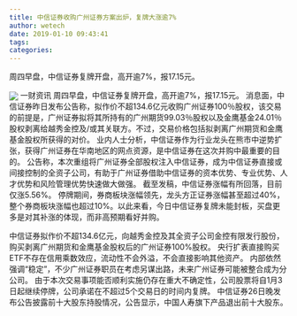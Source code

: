 ```yaml
---
title: 中信证券收购广州证券方案出炉，复牌大涨逾7%
author: wetech
date: 2019-01-10 09:43:41
tags: 
categories: 
---
```

周四早盘，中信证券复牌开盘，高开逾7%，报17.15元。
<!-- more -->
<img align="center" border="0" src="https://imgcdn.yicai.com/uppics/images/2019/01/a9369431123449fd58b2590aaf2e92a1.jpg" />
一财资讯
周四早盘，中信证券复牌开盘，高开逾7%，报17.15元。
消息面，中信证券昨日发布公告称，拟作价不超134.6亿元收购广州证券100％股权，该交易的前提是，广州证券拟将其所持有的广州期货99.03％股权以及金鹰基金24.01％股权剥离给越秀金控及/或其关联方。不过，交易价格包括拟剥离广州期货和金鹰基金股权所获得的对价。
业内人士分析，中信证券作为行业龙头在熊市中逆势扩张，获得广州证券在华南地区的网点资源，是中信证券在这次并购中最重要的目的。
公告称，本次重组将广州证券全部股权注入中信证券，成为中信证券直接或间接控制的全资子公司，有助于广州证券借助中信证券的资本优势、专业优势、人才优势和风险管理优势快速做大做强。
截至发稿，中信证券涨幅有所回落，目前仅涨5.56%。
停牌期间，券商板块涨幅领先，龙头方正证券涨幅甚至超过40%，整个券商板块涨幅也超过10%。以此来看，今日中信证券复牌未能封板，买盘更多是对其补涨的体现，而非高预期看好并购。
 
 
中信证券拟作价不超134.6亿元，向越秀金控及其全资子公司金控有限发行股份，购买剥离广州期货和金鹰基金股权后的广州证券100%股权。
央行扩表直接购买ETF不存在信用乘数效应，流动性不会外溢，不会直接影响其他资产。
内部依然强调“稳定”，不少广州证券职员在考虑另谋出路，未来广州证券可能被整合成为分公司。
由于本次交易事项能否顺利实施仍存在重大不确定性，公司股票将自1月3日起继续停牌，公司承诺在不超过5个交易日的时间内复牌。
中信证券26日晚发布公告披露前十大股东持股情况，公告显示，中国人寿旗下产品退出前十大股东。
